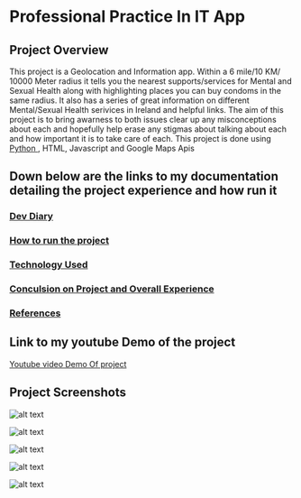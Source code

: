 # Professional Practice In IT App

## Project Overview 

This project is a Geolocation and Information app. Within a 6 mile/10 KM/ 10000 Meter radius it tells you the nearest supports/services for Mental and Sexual Health along with highlighting places you can buy condoms in the same radius. It also has a series of great information on different Mental/Sexual Health serivices in Ireland and helpful links. The aim of this project is to bring awarness to both issues clear up any misconceptions about each and hopefully help erase any stigmas about talking about each and how important it is to take care of each. This project is done using <a href="https://www.python.org/"> Python </a>, HTML, Javascript and Google Maps Apis

## Down below are the links to my documentation detailing the project experience and how run it

### <a href="https://github.com/Smurfgalway/PPI_App/wiki/Dev-Diary"> Dev Diary </a>

### <a href="https://github.com/Smurfgalway/PPI_App/wiki/How-to-run-the-project"> How to run the project </a>

### <a href="https://github.com/Smurfgalway/PPI_App/wiki/Technology-Used"> Technology Used </a>

### <a href="https://github.com/Smurfgalway/PPI_App/wiki/Conclusion-on-Project-and-Overall-Experience"> Conculsion on Project and Overall Experience  </a>

### <a href=https://github.com/Smurfgalway/PPI_App/wiki/References> References </a>

## Link to my youtube Demo of the project

<a href="https://www.youtube.com/watch?v=eK2bXLMS6mI"> Youtube video Demo Of project<a>

## Project Screenshots

![alt text](http://imgur.com/jKQu9jT.png "1")

![alt text](http://imgur.com/RK8Lk5x.png "2")

![alt text](http://imgur.com/7XFaFBI.png "3")

![alt text](http://imgur.com/lmdUHFw.png "4")

![alt text](http://imgur.com/w1GBlw2.png "5")